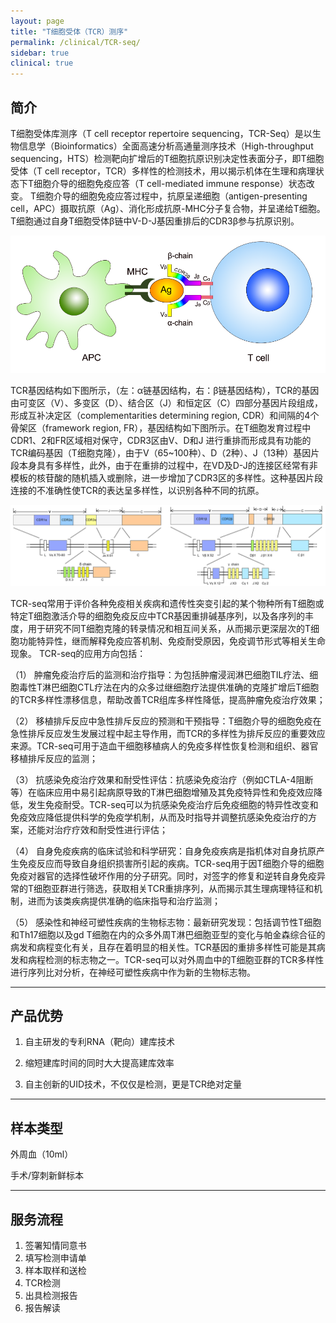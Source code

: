 ```yaml
---
layout: page
title: "T细胞受体（TCR）测序"
permalink: /clinical/TCR-seq/
sidebar: true
clinical: true
---
```


## 简介

T细胞受体库测序（T cell receptor repertoire sequencing，TCR-Seq）是以生物信息学（Bioinformatics）全面高速分析高通量测序技术（High-throughput sequencing，HTS）检测靶向扩增后的T细胞抗原识别决定性表面分子，即T细胞受体（T cell receptor，TCR）多样性的检测技术，用以揭示机体在生理和病理状态下T细胞介导的细胞免疫应答（T cell-mediated immune response）状态改变。
T细胞介导的细胞免疫应答过程中，抗原呈递细胞（antigen-presenting cell，APC）摄取抗原（Ag）、消化形成抗原-MHC分子复合物，并呈递给T细胞。T细胞通过自身T细胞受体β链中V-D-J基因重排后的CDR3β参与抗原识别。

<img class="fig70" src="/image/clinical/TCR-seq/TCR1.png">

TCR基因结构如下图所示，（左：α链基因结构，右：β链基因结构），TCR的基因由可变区（V）、多变区（D）、结合区（J）和恒定区（C）四部分基因片段组成，形成互补决定区（complementarities determining region, CDR）和间隔的4个骨架区（framework region, FR），基因结构如下图所示。在T细胞发育过程中CDR1、2和FR区域相对保守，CDR3区由V、D和J 进行重排而形成具有功能的TCR编码基因（T细胞克隆），由于V（65~100种）、D（2种）、J（13种）基因片段本身具有多样性，此外，由于在重排的过程中，在VD及D-J的连接区经常有非模板的核苷酸的随机插入或删除，进一步增加了CDR3区的多样性。这种基因片段连接的不准确性使TCR的表达呈多样性，以识别各种不同的抗原。

<img class="fig90" src="/image/clinical/TCR-seq/TCR2.png">

TCR-seq常用于评价各种免疫相关疾病和遗传性突变引起的某个物种所有T细胞或特定T细胞激活介导的细胞免疫反应中TCR基因重排碱基序列，以及各序列的丰度，用于研究不同T细胞克隆的转录情况和相互间关系，从而揭示更深层次的T细胞功能特异性，继而解释免疫应答机制、免疫耐受原因，免疫调节形式等相关生命现象。
TCR-seq的应用方向包括：

（1）	肿瘤免疫治疗后的监测和治疗指导：为包括肿瘤浸润淋巴细胞TIL疗法、细胞毒性T淋巴细胞CTL疗法在内的众多过继细胞疗法提供准确的克隆扩增后T细胞的TCR多样性漂移信息，帮助改善TCR组库多样性降低，提高肿瘤免疫治疗效果；


（2）	移植排斥反应中急性排斥反应的预测和干预指导：T细胞介导的细胞免疫在急性排斥反应发生发展过程中起主导作用，而TCR的多样性为排斥反应的重要效应来源。TCR-seq可用于造血干细胞移植病人的免疫多样性恢复检测和组织、器官移植排斥反应的监测；


（3）	抗感染免疫治疗效果和耐受性评估：抗感染免疫治疗（例如CTLA-4阻断等）在临床应用中易引起病原导致的T淋巴细胞增殖及其免疫特异性和免疫效应降低，发生免疫耐受。TCR-seq可以为抗感染免疫治疗后免疫细胞的特异性改变和免疫效应降低提供科学的免疫学机制，从而及时指导并调整抗感染免疫治疗的方案，还能对治疗疗效和耐受性进行评估；


（4） 自身免疫疾病的临床试验和科学研究：自身免疫疾病是指机体对自身抗原产生免疫反应而导致自身组织损害所引起的疾病。TCR-seq用于因T细胞介导的细胞免疫对器官的选择性破坏作用的分子研究。同时，对签字的修复和逆转自身免疫异常的T细胞亚群进行筛选，获取相关TCR重排序列，从而揭示其生理病理特征和机制，进而为该类疾病提供准确的临床指导和治疗监测；


（5）	感染性和神经可塑性疾病的生物标志物：最新研究发现：包括调节性T细胞和Th17细胞以及gd T细胞在内的众多外周T淋巴细胞亚型的变化与帕金森综合征的病发和病程变化有关，且存在着明显的相关性。TCR基因的重排多样性可能是其病发和病程检测的标志物之一。TCR-seq可以对外周血中的T细胞亚群的TCR多样性进行序列比对分析，在神经可塑性疾病中作为新的生物标志物。

---

## 产品优势

1. 自主研发的专利RNA（靶向）建库技术

2. 缩短建库时间的同时大大提高建库效率

3. 自主创新的UID技术，不仅仅是检测，更是TCR绝对定量
	
---

## 样本类型

外周血（10ml）

手术/穿刺新鲜标本

---

## 服务流程

1. 签署知情同意书
2. 填写检测申请单
3. 样本取样和送检
4. TCR检测
5. 出具检测报告
6. 报告解读

